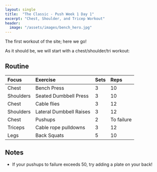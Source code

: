 ```yaml
---
layout: single
title:  "The Classic - Push Week 1 Day 1"
excerpt: "Chest, Shoulder, and Tricep Workout"
header:
  image: "/assets/images/bench_hero.jpg"
---
```

The first workout of the site; here we go!

As it should be, we will start with a chest/shoulder/tri workout:

## Routine 

| Focus | Exercise | Sets | Reps |
|:-|:-|:-|:-|
|Chest|Bench Press|3|10|
|Shoulders|Seated Dumbbell Press|3|10|
|Chest|Cable flies|3|12|
|Shoulders|Lateral Dumbbell Raises|3|12|
|Chest|Pushups|2|To failure|
|Triceps|Cable rope pulldowns|3|12|
|Legs|Back Squats|5|10|

## Notes

- If your pushups to failure exceeds 50, try adding a plate on your back!
